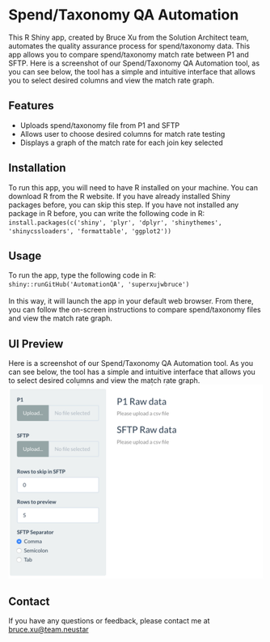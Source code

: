 # Spend/Taxonomy QA Automation
This R Shiny app, created by Bruce Xu from the Solution Architect team, automates the quality assurance process for spend/taxonomy data. This app allows you to compare spend/taxonomy match rate between P1 and SFTP. Here is a screenshot of our Spend/Taxonomy QA Automation tool, as you can see below, the tool has a simple and intuitive interface that allows you to select desired columns and view the match rate graph.

## Features
- Uploads spend/taxonomy file from P1 and SFTP
- Allows user to choose desired columns for match rate testing
- Displays a graph of the match rate for each join key selected

## Installation
To run this app, you will need to have R installed on your machine. You can download R from the R website. If you have already installed Shiny packages before, you can skip this step. If you have not installed any package in R before, you can write the following code in R: <br>`install.packages(c('shiny', 'plyr', 'dplyr', 'shinythemes', 'shinycssloaders', 'formattable', 'ggplot2'))`<br>

## Usage
To run the app, type the following code in R: `shiny::runGitHub('AutomationQA', 'superxujwbruce')`<br><br>
In this way, it will launch the app in your default web browser. From there, you can follow the on-screen instructions to compare spend/taxonomy files and view the match rate graph. 

## UI Preview
Here is a screenshot of our Spend/Taxonomy QA Automation tool. As you can see below, the tool has a simple and intuitive interface that allows you to select desired columns and view the match rate graph.
<img src="https://github.com/Superxujwbruce/AutomationQA/blob/main/screenshot.png">

## Contact
If you have any questions or feedback, please contact me at bruce.xu@team.neustar

